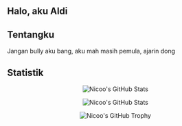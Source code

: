 ## Halo, aku Aldi

## Tentangku

Jangan bully aku bang, aku mah masih pemula, ajarin dong

## Statistik

<p align="center">
<img src="https://github-readme-stats.vercel.app/api?username=rikurunico&show_icons=true&theme=midnight-purple" alt="Nicoo's GitHub Stats">
</p>

<p align="center">
<img src="https://github-readme-streak-stats.herokuapp.com/?user=rikurunico&theme=midnight-purple&hide_border=false" alt="Nicoo's GitHub Stats">
</p>

<p align="center">
<img src="https://github-profile-trophy.vercel.app/?username=rikurunico&theme=oldie&no-bg=true&column=3&margin-w=15&margin-h=15" alt="Nicoo's GitHub Trophy">
</p>
